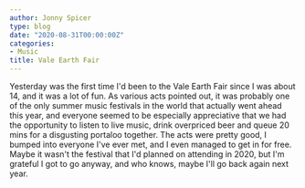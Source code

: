 ```yaml
---
author: Jonny Spicer
type: blog
date: "2020-08-31T00:00:00Z"
categories:
- Music
title: Vale Earth Fair
---
```

Yesterday was the first time I'd been to the Vale Earth Fair since I was about 14, and it was a lot of fun. As various acts pointed out, it was probably one of the only summer
music festivals in the world that actually went ahead this year, and everyone seemed to be especially appreciative that we had the opportunity to listen to live music, drink
overpriced beer and queue 20 mins for a disgusting portaloo together. The acts were pretty good, I bumped into everyone I've ever met, and I even managed to get in for free. Maybe
it wasn't the festival that I'd planned on attending in 2020, but I'm grateful I got to go anyway, and who knows, maybe I'll go back again next year.
